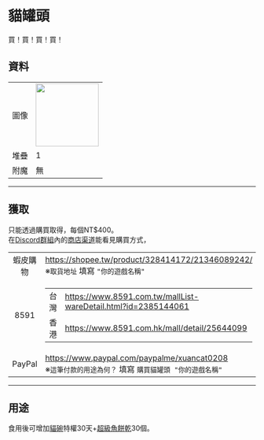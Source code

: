 # 貓罐頭
買！買！買！買！

## 資料
<table>
    <tr><td align="end">圖像</td><td><img src="https://i.imgur.com/wxw402A.png" width="128"/></td></tr>
    <tr><td align="end">堆疊</td><td>1</td></tr>
    <tr><td align="end">附魔</td><td>無</td></tr>
</table>

---

## 獲取
只能透過購買取得，每個NT$400。  
在[Discord群組](../feature/discord_server.md)內的[商店渠道](https://discord.com/channels/799977829805981716/951148093657718874)能看見購買方式，  

<table>
    <tr>
        <td align="center">蝦皮購物</td>
        <td><a href="https://shopee.tw/product/328414172/21346089242/">https://shopee.tw/product/328414172/21346089242/</a><br/>※<code>取貨地址</code> 填寫 <code>"你的遊戲名稱"</code></td>
    </tr>
    <tr>
        <td align="center">8591</td>
        <td>
            <table>
                <tr>
                    <td align="center">台灣</td>
                    <td><a href="https://www.8591.com.tw/mallList-wareDetail.html?id=2385144061">https://www.8591.com.tw/mallList-wareDetail.html?id=2385144061</a></td>
                </tr>
                <tr>
                    <td align="center">香港</td>
                    <td><a href="https://www.8591.com.hk/mall/detail/25644099">https://www.8591.com.hk/mall/detail/25644099</a></td>
                </tr>
            </table>
        </td>
    </tr>
    <tr>
        <td align="center">PayPal</td>
        <td><a href="https://www.paypal.com/paypalme/xuancat0208">https://www.paypal.com/paypalme/xuancat0208</a><br/>※<code>這筆付款的用途為何？</code> 填寫 <code>購買貓罐頭 "你的遊戲名稱"</code></td>
    </tr>
</table>

---

## 用途
食用後可增加[貓碗](../feature/cat_bowl.md)特權30天+[超級魚餅乾](super_fish_cracker.md)30個。